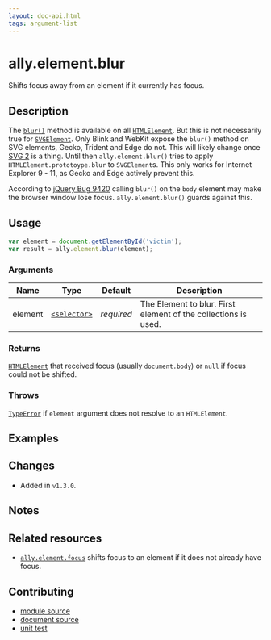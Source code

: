 ```yaml
---
layout: doc-api.html
tags: argument-list
---
```


# ally.element.blur

Shifts focus away from an element if it currently has focus.


## Description

The [`blur()`](https://developer.mozilla.org/en-US/docs/Web/API/HTMLElement/blur) method is available on all [`HTMLElement`](https://developer.mozilla.org/en-US/docs/Web/API/HTMLElement). But this is not necessarily true for [`SVGElement`](https://developer.mozilla.org/en-US/docs/Web/API/SVGElement). Only Blink and WebKit expose the `blur()` method on SVG elements, Gecko, Trident and Edge do not. This will likely change once [SVG 2](https://www.w3.org/TR/SVG2/interact.html#Focus) is a thing. Until then `ally.element.blur()` tries to apply `HTMLElement.prototoype.blur` to `SVGElement`s. This only works for Internet Explorer 9 - 11, as Gecko and Edge actively prevent this.

According to [jQuery Bug 9420](https://bugs.jqueryui.com/ticket/9420) calling `blur()` on the `body` element may make the browser window lose focus. `ally.element.blur()` guards against this.


## Usage

```js
var element = document.getElementById('victim');
var result = ally.element.blur(element);
```

### Arguments

| Name | Type | Default | Description |
| ---- | ---- | ------- | ----------- |
| element | [`<selector>`](../concepts.md#selector) | *required* | The Element to blur. First element of the collections is used. |

### Returns

[`HTMLElement`](https://developer.mozilla.org/en/docs/Web/API/HTMLElement) that received focus (usually `document.body`) or `null` if focus could not be shifted.

### Throws

[`TypeError`](https://developer.mozilla.org/en-US/docs/Web/JavaScript/Reference/Global_Objects/TypeError) if `element` argument does not resolve to an `HTMLElement`.


## Examples


## Changes

* Added in `v1.3.0`.


## Notes


## Related resources

* [`ally.element.focus`](./focus.md) shifts focus to an element if it does not already have focus.


## Contributing

* [module source](https://github.com/medialize/ally.js/blob/master/src/element/blur.js)
* [document source](https://github.com/medialize/ally.js/blob/master/docs/api/element/blur.md)
* [unit test](https://github.com/medialize/ally.js/blob/master/test/unit/element.blur.test.js)
